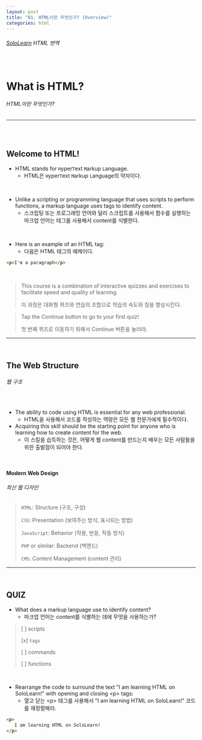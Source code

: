 ```yaml
---
layout: post
title: "01. HTML이란 무엇인가? (Overview)"
categories: html
---
```


###### [SoloLearn](https://www.sololearn.com/) HTML 번역

<br>

# What is HTML?

###### HTML이란 무엇인가?

------

<br>

<br>

## Welcome to HTML!

- HTML stands for `H`yper`T`ext `M`arkup `L`anguage.
  - HTML은 `H`yper`T`ext `M`arkup `L`anguage의 약자이다.

<br>

- Unlike a scripting or programming language that uses scripts to perform functions, a markup language uses tags to identify content.
  - 스크립팅 또는 프로그래밍 언어와 달리 스크립트를 사용해서 함수를 실행하는 마크업 언어는 태그를 사용해서 content를 식별한다.

<br>

- Here is an example of an HTML tag:
  - 다음은 HTML 태그의 예제이다.

```html
<p>I'm a paragraph</p>
```

<br>

> This course is a combination of interactive quizzes and exercises to facilitate speed and quality of learning.
>
> 이 과정은 대화형 퀴즈와 연습의 조합으로 학습의 속도와 질을 향상시킨다.

> Tap the Continue button to go to your first quiz!
>
> 첫 번째 퀴즈로 이동하기 위해서 Continue 버튼을 눌러라.

------

<br>

## The Web Structure

###### 웹 구조

<br>

- The ability to code using HTML is essential for any web professional.
  - HTML을 사용해서 코드를 작성하는 역량은 모든 웹 전문가에게 필수적이다.
- Acquiring this skill should be the starting point for anyone who is learning how to create content for the web.
  - 이 스킬을 습득하는 것은, 어떻게 웹 content를 만드는지 배우는 모든 사람들을 위한 출발점이 되어야 한다.

<br>

#### Modern Web Design

###### 최신 웹 디자인

> `HTML`: Structure (구조, 구성)
>
> `CSS`: Presentation (보여주는 방식, 표시되는 방법)
>
> `JavaScript`: Behavior (작용, 반응, 작동 방식)
>
> `PHP` or similar: Backend (백엔드)
>
> `CMS`: Content Management (content 관리)

------

<br>

## QUIZ

- What does a markup language use to identify content?
  - 마크업 언어는 content를 식별하는 데에 무엇을 사용하는가?

> [ ] scripts
>
> [x] `tags`
>
> [ ] commands
>
> [ ] functions

<br>

- Rearrange the code to surround the text "I am learning HTML on SoloLearn!" with opening and closing \<p> tags:
  - 열고 닫는 \<p> 태그를 사용해서 "I am learning HTML on SoloLearn!" 코드를 재정렬해라.

```html
<p>
   I am learning HTML on SoloLearn!
</p>
```

<br>